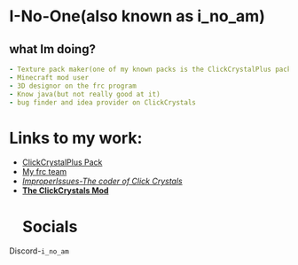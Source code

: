 # I-No-One(also known as i_no_am)
## what Im doing?
```yml
- Texture pack maker(one of my known packs is the ClickCrystalPlus pack)
- Minecraft mod user
- 3D designor on the frc program
- Know java(but not really good at it)
- bug finder and idea provider on ClickCrystals
```
# Links to my work:
- [ClickCrystalPlus Pack](https://modrinth.com/resourcepack/clickcrystalplus-pack)
- [My frc team](https://excaliburfrc.github.io/)
- [*ImproperIssues-The coder of Click Crystals*](https://github.com/ItziSpyder)
- [**The ClickCrystals Mod**](https://github.com/ItziSpyder/ClickCrystals)
  # Socials
 Discord-`i_no_am`
  


